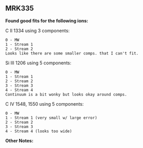 ## MRK335
**Found good fits for the following ions:**

C II 1334 using 3 components:
```
0 - MW
1 - Stream 1
2 - Stream 2
Looks like there are some smaller comps. that I can't fit.
```

Si III 1206 using 5 components:
```
0 - MW
1 - Stream 1
2 - Stream 2
3 - Stream 3
4 - Stream 4
Continuum is a bit wonky but looks okay around comps.
```

C IV 1548, 1550 using 5 components:
```
0 - MW
1 - Stream 1 (very small w/ large error)
2 - Stream 2
3 - Stream 3
4 - Stream 4 (looks too wide)
```

**Other Notes:**

